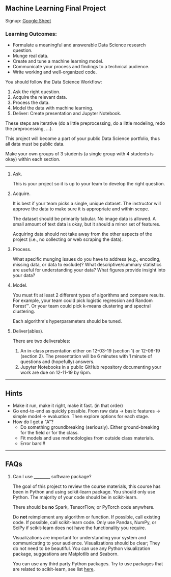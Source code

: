 Machine Learning Final Project
------

Signup: [Google Sheet](https://docs.google.com/spreadsheets/d/1BU4AssSIvDE4IYBcCWG9bEbyRu0Ql90MqO962MudS-E/edit#gid=0)   

### Learning Outcomes:

- Formulate a meaningful and answerable Data Science research question.
- Munge real data.
- Create and tune a machine learning model.
- Communicate your process and findings to a technical audience.
- Write working and well-organized code.

You should follow the Data Science Workflow:

1. Ask the right question.
2. Acquire the relevant data.
3. Process the data.
4. Model the data with machine learning.
5. Deliver: Create presentation and Jupyter Notebook.

These steps are iterative (do a little preprocessing, do a little modeling, redo the preprocessing, …).

This project will become a part of your public Data Science portfolio, thus all data must be public data.  

Make your own groups of 3 students (a single group with 4 students is okay) within each section.

----

1. Ask.

	This is your project so it is up to your team to develop the right question. 

2. Acquire.
	
	It is best if your team picks a single, unique dataset. The instructor will approve the data to make sure it is appropriate and within scope.

    The dataset should be primarily tabular. No image data is allowed. A small amount of text data is okay, but it should a minor set of features.

	Acquiring data should not take away from the other aspects of the project (i.e., no collecting or web scraping the data). 

3. Process.

	What specific munging issues do you have to address (e.g., encoding, missing data, or data to exclude)? What descriptive/summary statistics are useful for understanding your data? What figures provide insight into your data?

3. Model.

	You must fit at least 2 different types of algorithms and compare results. For example, your team could pick logistic regression and Random Forest™. Or your team could pick k-means clustering and spectral clustering.

    Each algorithm's hyperparameters should be tuned.

5. Deliver(ables).

    There are two deliverables:

    1. An in-class presentation either on 12-03-19 (section 1) or 12-06-19 (section 2). The presentation will be 6 minutes with 1 minute of questions and (hopefully) answers.
    2. Jupyter Notebooks in a public GitHub repository documenting your work are due on 12-11-19 by 6pm.

----
Hints
----

- Make it run, make it right, make it fast. (in that order)
- Go end-to-end as quickly possible. From raw data -> basic features -> simple model -> evaluation. Then explore options for each stage.
- How do I get a "A"? 
    - Do something groundbreaking (seriously). Either ground-breaking for the field or for the class.
    - Fit models and use methodologies from outside class materials.
    - Error bars!!!

----
FAQs
-----

1. Can I use \_\_\_\_\_\_\_\_ software package?

    The goal of this project to review the course materials, this course has been in Python and using scikit-learn package. You should only use Python. The majority of your code should be in scikit-learn.

    There should be __no__ Spark, TensorFlow, or PyTorch code anywhere. 

    Do __not__ reimplement any algorithm or function. If possible, call existing code. If possible, call scikit-learn code. Only use Pandas, NumPy, or SciPy if scikit-learn does not have the functionality you require.

    Visualizations are important for understanding your system and communicating to your audience. Visualizations should be clear; They do not need to be beautiful. You can use any Python visualization package, suggestions are Matplotlib and Seaborn.

    You can use any third party Python packages. Try to use packages that are related to scikit-learn, see list [here](https://scikit-learn.org/stable/related_projects.html).







